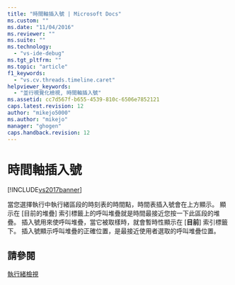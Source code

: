 ```yaml
---
title: "時間軸插入號 | Microsoft Docs"
ms.custom: ""
ms.date: "11/04/2016"
ms.reviewer: ""
ms.suite: ""
ms.technology: 
  - "vs-ide-debug"
ms.tgt_pltfrm: ""
ms.topic: "article"
f1_keywords: 
  - "vs.cv.threads.timeline.caret"
helpviewer_keywords: 
  - "並行視覺化檢視, 時間軸插入號"
ms.assetid: cc7d567f-b655-4539-810c-6506e7852121
caps.latest.revision: 12
author: "mikejo5000"
ms.author: "mikejo"
manager: "ghogen"
caps.handback.revision: 12
---
```

# 時間軸插入號
[!INCLUDE[vs2017banner](../code-quality/includes/vs2017banner.md)]

當您選擇執行中執行緒區段的時刻表的時間點，時間表插入號會在上方顯示。  顯示在 \[目前的堆疊\] 索引標籤上的呼叫堆疊就是時間最接近您按一下此區段的堆疊。  插入號用來使呼叫堆疊，當它被取樣時，就會暫時性顯示在 \[**目前**\] 索引標籤下。  插入號顯示呼叫堆疊的正確位置，是最接近使用者選取的呼叫堆疊位置。  
  
## 請參閱  
 [執行緒檢視](../profiling/threads-view-parallel-performance.md)